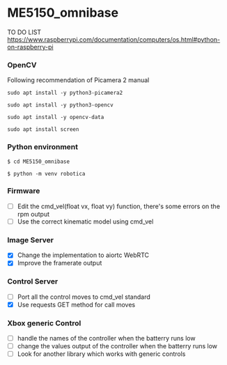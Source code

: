 # ME5150_omnibase

TO DO LIST
<https://www.raspberrypi.com/documentation/computers/os.html#python-on-raspberry-pi>
### OpenCV
Following recommendation of Picamera 2 manual

```sudo apt install -y python3-picamera2```

```sudo apt install -y python3-opencv```

```sudo apt install -y opencv-data```

```sudo apt install screen```

### Python environment

```$ cd ME5150_omnibase ```

```$ python -m venv robotica```

### Firmware
- [ ] Edit the cmd_vel(float vx, float vy) function, there's some errors on the rpm output
- [ ] Use the correct kinematic model using cmd_vel
### Image Server
- [x] Change the implementation to aiortc WebRTC
- [x] Improve the framerate output
### Control Server
- [ ] Port all the control moves to cmd_vel standard
- [x] Use requests GET method for call moves

### Xbox generic Control
- [ ] handle the names of the controller when the batterry runs low
- [ ] change the values output of the controller when the batterry runs low
- [ ] Look for another library which works with generic controls
